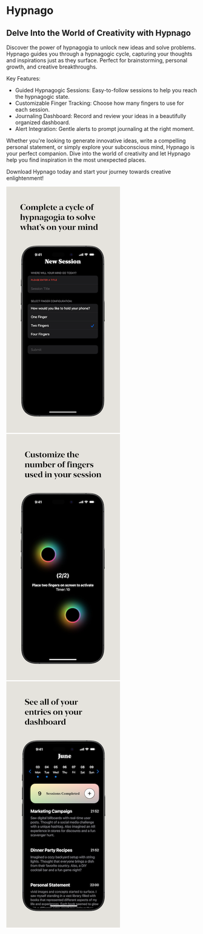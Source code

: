 # Hypnago

## Delve Into the World of Creativity with Hypnago

Discover the power of hypnagogia to unlock new ideas and solve problems. Hypnago guides you through a hypnagogic cycle, capturing your thoughts and inspirations just as they surface. Perfect for brainstorming, personal growth, and creative breakthroughs.

Key Features:
- Guided Hypnagogic Sessions: Easy-to-follow sessions to help you reach the hypnagogic state.
- Customizable Finger Tracking: Choose how many fingers to use for each session.
- Journaling Dashboard: Record and review your ideas in a beautifully organized dashboard.
- Alert Integration: Gentle alerts to prompt journaling at the right moment.

Whether you're looking to generate innovative ideas, write a compelling personal statement, or simply explore your subconscious mind, Hypnago is your perfect companion. Dive into the world of creativity and let Hypnago help you find inspiration in the most unexpected places.

Download Hypnago today and start your journey towards creative enlightenment!

![Hypnago Screenshot #2](https://github.com/nchuluda/HypnagoInfo/blob/main/Images/2.png?raw=true) 
![Hypnago Screenshot #3](https://github.com/nchuluda/HypnagoInfo/blob/main/Images/3.png?raw=true) 
![Hypnago Screenshot #4](https://github.com/nchuluda/HypnagoInfo/blob/main/Images/4.png?raw=true)
